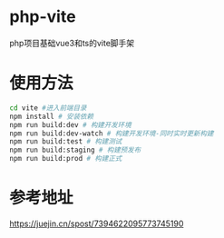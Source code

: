 # php-vite
php项目基础vue3和ts的vite脚手架 
# 使用方法 
```sh
cd vite #进入前端目录
npm install # 安装依赖
npm run build:dev # 构建开发环境
npm run build:dev-watch # 构建开发环境-同时实时更新构建 
npm run build:test # 构建测试
npm run build:staging # 构建预发布
npm run build:prod # 构建正式
```

# 参考地址
https://juejin.cn/spost/7394622095773745190